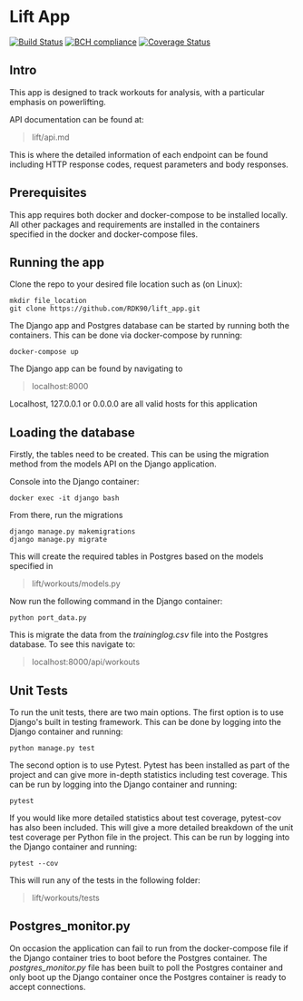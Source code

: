 # Lift App

[![Build Status](https://travis-ci.com/RDK90/lift_app.svg?token=DSACVxyKczSxGskhxsZK&branch=master)](https://travis-ci.com/RDK90/lift_app)
[![BCH compliance](https://bettercodehub.com/edge/badge/RDK90/lift_app?branch=master)](https://bettercodehub.com/)
[![Coverage Status](https://coveralls.io/repos/github/RDK90/lift_app/badge.svg?branch=development)](https://coveralls.io/github/RDK90/lift_app?branch=development)

## Intro
This app is designed to track workouts for analysis, with a particular emphasis on powerlifting. 

API documentation can be found at:
> lift/api.md

This is where the detailed information of each endpoint can be found including HTTP response codes, request parameters and body responses.

## Prerequisites
This app requires both docker and docker-compose to be installed locally. All other packages and requirements are installed in the containers specified in the docker and docker-compose files.

## Running the app
Clone the repo to your desired file location such as (on Linux):
```
mkdir file_location
git clone https://github.com/RDK90/lift_app.git
```
The Django app and Postgres database can be started by running both the containers. This can be done via docker-compose by running:
```
docker-compose up
```
The Django app can be found by navigating to 
> localhost:8000

Localhost, 127.0.0.1 or 0.0.0.0 are all valid hosts for this application

## Loading the database
Firstly, the tables need to be created. This can be using the migration method from the models API on the Django application.

Console into the Django container:
```
docker exec -it django bash
```
From there, run the migrations
```
django manage.py makemigrations
django manage.py migrate
```
This will create the required tables in Postgres based on the models specified in
> lift/workouts/models.py

Now run the following command in the Django container:
```
python port_data.py
```
This is migrate the data from the _traininglog.csv_ file into the Postgres database. To see this navigate to:
> localhost:8000/api/workouts

## Unit Tests
To run the unit tests, there are two main options. The first option is to use Django's built in testing framework. This can be done by logging into the Django container and running:
```
python manage.py test
```
The second option is to use Pytest. Pytest has been installed as part of the project and can give more in-depth statistics including test coverage. This can be run by logging into the Django container and running:
```
pytest
```
If you would like more detailed statistics about test coverage, pytest-cov has also been included. This will give a more detailed breakdown of the unit test coverage per Python file in the project. This can be run by logging into the Django container and running:
```
pytest --cov
```
This will run any of the tests in the following folder:
> lift/workouts/tests

## Postgres_monitor.py
On occasion the application can fail to run from the docker-compose file if the Django container tries to boot before the Postgres container. The _postgres_monitor.py_ file has been built to poll the Postgres container and only boot up the Django container once the Postgres container is ready to accept connections.
